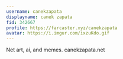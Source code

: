 ```yaml
---
username: canekzapata
displayname: canek zapata
fid: 342667
profile: https://farcaster.xyz/canekzapata
avatar: https://i.imgur.com/ixzuKdo.gif
---
```


Net art, ai, and memes. canekzapata.net
